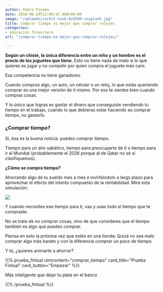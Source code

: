 ```yaml
---
author: Pedro Pineda
date: 2018-06-29T13:09:47.000+00:00
image: "/uploads/rachit-tank-623599-unsplash.jpg"
title: Comprar tiempo es mejor que comprar relojes
categories:
- educación financiera
url: "/comprar-tiempo-es-mejor-que-comprar-relojes/"

---
```

**Según un chiste, la única diferencia entre un niño y un hombre es el precio de los juguetes que tiene.** Esto no tiene nada de malo si lo que quieres es jugar y no competir por quien compra el juguete más caro.

Esa competencia no tiene ganadores.

Cuando compras algo, un auto, un celular o un reloj, lo que estás queriendo comprar es una mejor versión de ti mismo. Por eso te sientes bien cuando compras cosas.

Y lo único que logras es gastar el dinero que conseguiste vendiendo tu tiempo en el trabajo, cuando lo que debieras estar haciendo es comprar tiempo, no gastarlo.

### ¿Comprar tiempo?

Sí, ésa es la buena noticia: puedes comprar tiempo.

Tiempo para un año sabático, tiempo para preocuparte de ti o tiempo para ir al Mundial (probablemente el 2026 porque al de Qatar no sé si clasifiquemos).

**¿Cómo se compra tiempo?**

Ahorrando algo de tu sueldo mes a mes e invirtiéndolo a largo plazo para aprovechar el efecto del interés compuesto de la rentabilidad. Mira esta simulación:

![](/uploads/simulador.png)

Y cuando necesites ese tiempo para ti, vas y usas todo el tiempo que te compraste.

No se trata de no comprar cosas, sino de que consideres que el tiempo también es algo que puedes comprar.

Piensa en esto la próxima vez que estés en una tienda: Quizá no sea malo comprar algo más barato y con la diferencia comprar un poco de tiempo.

Y tú, ¿quieres animarte a ahorrar?

{{% prueba_fintual
utmcontent="comprar_tiempo"
card_title="Prueba Fintual"
card_button="Empezar" %}}

Más inteligente que dejar tu plata en el banco

{{% /prueba_fintual %}}